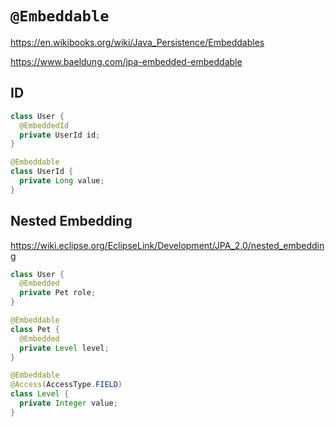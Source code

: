 # `@Embeddable`

<https://en.wikibooks.org/wiki/Java_Persistence/Embeddables>

<https://www.baeldung.com/jpa-embedded-embeddable>

## ID

```java
class User {
  @EmbeddedId
  private UserId id;
}

@Embeddable
class UserId {
  private Long value;
}
```

## Nested Embedding

<https://wiki.eclipse.org/EclipseLink/Development/JPA_2.0/nested_embedding>

```java
class User {
  @Embedded
  private Pet role;
}

@Embeddable
class Pet {
  @Embedded
  private Level level;
}

@Embeddable
@Access(AccessType.FIELD)
class Level {
  private Integer value;
}
```

